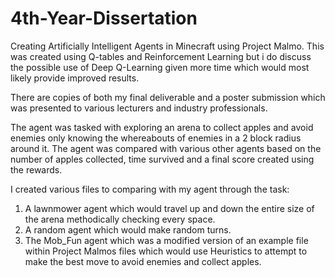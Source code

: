# 4th-Year-Dissertation
Creating Artificially Intelligent Agents in Minecraft using Project Malmo. This was created using Q-tables and Reinforcement Learning but i do discuss the possible use of Deep Q-Learning given more time which would most likely provide improved results.

There are copies of both my final deliverable and a poster submission which was presented to various lecturers and industry professionals.

The agent was tasked with exploring an arena to collect apples and avoid enemies only knowing the whereabouts of enemies in a 2 block radius around it. The agent was compared with various other agents based on the number of apples collected, time survived and a final score created using the rewards. 

I created various files to comparing with my agent through the task:
1. A lawnmower agent which would travel up and down the entire size of the arena methodically checking every space.
2. A random agent which would make random turns.
3. The Mob_Fun agent which was a modified version of an example file within Project Malmos files which would use Heuristics to attempt to make the best move to avoid enemies and collect apples. 


